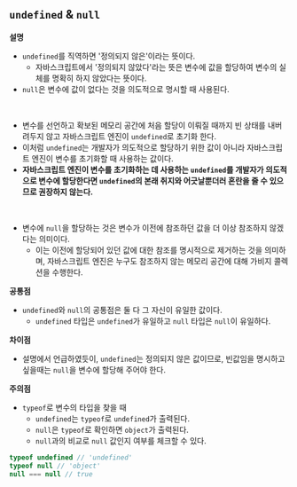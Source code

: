## `undefined` & `null`

**설명**
- `undefined`를 직역하면 '정의되지 않은'이라는 뜻이다.
    - 자바스크립트에서 '정의되지 않았다'라는 뜻은 변수에 값을 할당하여 변수의 실체를 명확히 하지 않았다는 뜻이다.
- `null`은 변수에 값이 없다는 것을 의도적으로 명시할 때 사용된다.

<br />

- 변수를 선언하고 확보된 메모리 공간에 처음 할당이 이뤄질 때까지 빈 상태를 내버려두지 않고 자바스크립트 엔진이 `undefined`로 초기화 한다.
- 이처럼 `undefined`는 개발자가 의도적으로 할당하기 위한 값이 아니라 자바스크립트 엔진이 변수를 초기화할 때 사용하는 값이다.
- **자바스크립트 엔진이 변수를 초기화하는 데 사용하는 `undefined`를 개발자가 의도적으로 변수에 할당한다면 `undefined`의 본래 취지와 어긋날뿐더러 혼란을 줄 수 있으므로 권장하지 않는다.**

<br />

- 변수에 `null`을 할당하는 것은 변수가 이전에 참조하던 값을 더 이상 참조하지 않겠다는 의미이다.
    - 이는 이전에 할당되어 있던 값에 대한 참조를 명시적으로 제거하는 것을 의미하며, 자바스크립트 엔진은 누구도 참조하지 않는 메모리 공간에 대해 가비지 콜렉션을 수행한다.


**공통점**
- `undefined`와 `null`의 공통점은 둘 다 그 자신이 유일한 값이다.
    - `undefined` 타입은 `undefined`가 유일하고 `null` 타입은 `null`이 유일하다.

**차이점**
- 설명에서 언급하였듯이, `undefined`는 정의되지 않은 값이므로, 빈값임을 명시하고 싶을때는 `null`을 변수에 할당해 주어야 한다.

**주의점**
- `typeof`로 변수의 타입을 찾을 때
    - `undefined`는 `typeof`로 `undefined`가 출력된다.
    - `null`은 `typeof`로 확인하면 `object`가 출력된다.
    - `null`과의 비교로 `null` 값인지 여부를 체크할 수 있다.

```js
typeof undefined // 'undefined'
typeof null // 'object'
null === null // true
```